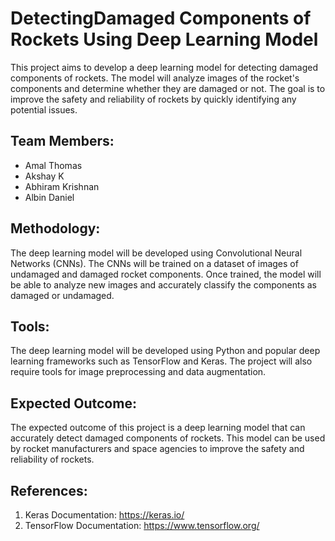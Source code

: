 

# DetectingDamaged Components of Rockets Using Deep Learning Model

This project aims to develop a deep learning model for detecting damaged components of rockets. The model will analyze images of the rocket's components and determine whether they are damaged or not. The goal is to improve the safety and reliability of rockets by quickly identifying any potential issues.

## Team Members:

- Amal Thomas
- Akshay K
- Abhiram Krishnan
- Albin Daniel

## Methodology:

The deep learning model will be developed using Convolutional Neural Networks (CNNs). The CNNs will be trained on a dataset of images of undamaged and damaged rocket components. Once trained, the model will be able to analyze new images and accurately classify the components as damaged or undamaged.


## Tools:

The deep learning model will be developed using Python and popular deep learning frameworks such as TensorFlow and Keras. The project will also require tools for image preprocessing and data augmentation.

## Expected Outcome:

The expected outcome of this project is a deep learning model that can accurately detect damaged components of rockets. This model can be used by rocket manufacturers and space agencies to improve the safety and reliability of rockets.

## References:


1. Keras Documentation: https://keras.io/
2. TensorFlow Documentation: https://www.tensorflow.org/
